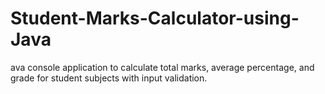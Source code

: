# Student-Marks-Calculator-using-Java
ava console application to calculate total marks, average percentage, and grade for student subjects with input validation.
